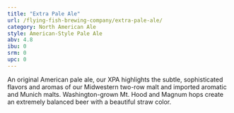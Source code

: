 ```yaml
---
title: "Extra Pale Ale"
url: /flying-fish-brewing-company/extra-pale-ale/
category: North American Ale
style: American-Style Pale Ale
abv: 4.8
ibu: 0
srm: 0
upc: 0
---
```

An original American pale ale, our XPA highlights the subtle, sophisticated flavors and aromas of our Midwestern two-row malt and imported aromatic and Munich malts. Washington-grown Mt. Hood and Magnum hops create an extremely balanced beer with a beautiful straw color.
